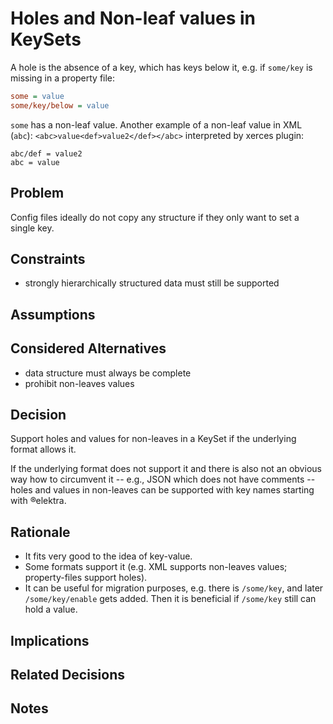 # Holes and Non-leaf values in KeySets

A hole is the absence of a key, which has keys below it, e.g. if `some/key` is missing in a property file:

```ini
some = value
some/key/below = value
```

`some` has a non-leaf value. Another example of a non-leaf value in XML (`abc`):
`<abc>value<def>value2</def></abc>` interpreted by xerces plugin:

```
abc/def = value2
abc = value
```

## Problem

Config files ideally do not copy any structure if they only want to set a single key.

## Constraints

- strongly hierarchically structured data must still be supported

## Assumptions

## Considered Alternatives

- data structure must always be complete
- prohibit non-leaves values

## Decision

Support holes and values for non-leaves in a KeySet if the underlying format allows it.

If the underlying format does not support it and there is also not an obvious way how to circumvent it -- e.g., JSON which does not have comments -- holes and values in non-leaves can be supported with key names starting with ®elektra.

## Rationale

- It fits very good to the idea of key-value.
- Some formats support it (e.g. XML supports non-leaves values; property-files support holes).
- It can be useful for migration purposes, e.g. there is `/some/key`, and later `/some/key/enable` gets added.
  Then it is beneficial if `/some/key` still can hold a value.

## Implications

## Related Decisions

## Notes
